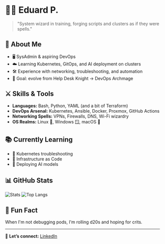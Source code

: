 # 🧙‍♂️ Eduard P.

> "System wizard in training, forging scripts and clusters as if they were spells."

## 🔧 About Me
- 🖥️ SysAdmin & aspiring DevOps 
- ☁️ Learning Kubernetes, GitOps, and AI deployment on clusters  
- 🛠️ Experience with networking, troubleshooting, and automation  
- 🎯 Goal: evolve from Help Desk Knight → DevOps Archmage  

## ⚔️ Skills & Tools
- **Languages:** Bash, Python, YAML (and a bit of Terraform)  
- **DevOps Arsenal:** Kubernetes, Ansible, Docker, Proxmox, GitHub Actions  
- **Networking Spells:** VPNs, Firewalls, DNS, Wi-Fi wizardry  
- **OS Realms:** Linux 🐧, Windows 🪟, macOS 🍎  

## 📚 Currently Learning
- 🐉 Kubernetes troubleshooting 
- 🧩 Infrastructure as Code 
- 🧠 Deploying AI models  

## 📊 GitHub Stats
![Stats](https://github-readme-stats.vercel.app/api?username=TUOUSERNAME&show_icons=true&theme=radical)
![Top Langs](https://github-readme-stats.vercel.app/api/top-langs/?username=TUOUSERNAME&layout=compact&theme=radical)

## 🎲 Fun Fact
When I'm not debugging pods, I'm rolling d20s and hoping for crits.

---
💌 **Let’s connect:** [LinkedIn](www.linkedin.com/in/eduard-platon-67b987283) 
